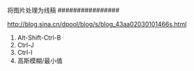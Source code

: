 将图片处理为线稿
################

http://blog.sina.cn/dpool/blog/s/blog_43aa02030101466s.html

1. Alt-Shift-Ctrl-B
2. Ctrl-J
3. Ctrl-I
4. 高斯模糊/最小值
